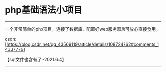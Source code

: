 # php基础语法小项目

------

一个非常简单的php项目，连接了数据库，配置好web服务器后可放心直接食用。

csdn:[https://blog.csdn.net/qq_43569119/article/details/108724262#comments_14337779]

【sql文件也含有了 -2021.6.4】

------
